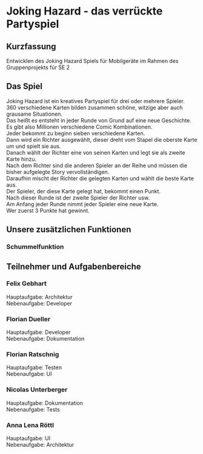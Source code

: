 # Joking Hazard - das verrückte Partyspiel 

## Kurzfassung

Entwicklen des Joking Hazard Spiels für Mobilgeräte im Rahmen des Gruppenprojekts für SE 2

## Das Spiel

Joking Hazard ist ein kreatives Partyspiel für drei oder mehrere Spieler.  
360 verschiedene Karten bilden zusammen schöne, witzige aber auch grausame Situationen.  
Das heißt es entsteht in jeder Runde von Grund auf eine neue Geschichte.  
Es gibt also Millionen verschiedene Comic Kombinationen.  
Jeder bekommt zu beginn sieben verschiedene Karten.  
Dann wird ein Richter ausgewählt, dieser dreht vom Stapel die oberste Karte um und spielt sie aus.  
Danach wählt der Richter eine von seinen Karten und legt sie als zweite Karte hinzu.  
Nach dem Richter sind die anderen Spieler an der Reihe und müssen die bisher aufgelegte Story vervollständigen.  
Daraufhin mischt der Richter die gelegten Karten und wählt die beste Karte aus.  
Der Spieler, der diese Karte gelegt hat, bekommt einen Punkt.  
Nach dieser Runde ist der zweite Spieler der Richter usw.  
Am Anfang jeder Runde nimmt jeder Spieler eine neue Karte.  
Wer zuerst 3 Punkte hat gewinnt.

## Unsere zusätzlichen Funktionen

### Schummelfunktion

## Teilnehmer und Aufgabenbereiche

### Felix Gebhart

Hauptaufgabe: Architektur  
Nebenaufgabe: Developer  

### Florian Dueller

Hauptaufgabe: Developer  
Nebenaufgabe: Dokumentation

### Florian Ratschnig

Hauptaufgabe: Testen  
Nebenaufgabe: UI

### Nicolas Unterberger

Hauptaufgabe: Dokumentation  
Nebenaufgabe: Tests

### Anna Lena Röttl

Hauptaufgabe: UI  
Nebenaufgabe: Architektur
